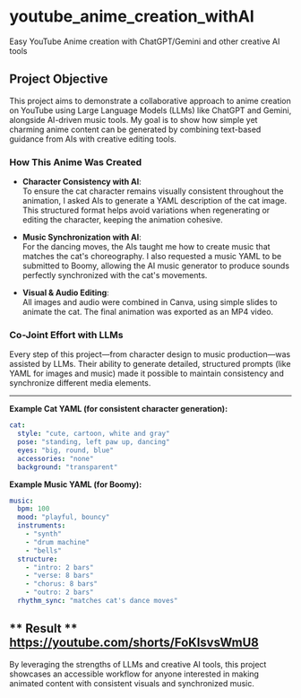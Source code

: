 # youtube_anime_creation_withAI
Easy YouTube Anime creation with ChatGPT/Gemini and other creative AI tools

## Project Objective

This project aims to demonstrate a collaborative approach to anime creation on YouTube using Large Language Models (LLMs) like ChatGPT and Gemini, alongside AI-driven music tools. My goal is to show how simple yet charming anime content can be generated by combining text-based guidance from AIs with creative editing tools.

### How This Anime Was Created

- **Character Consistency with AI**:  
  To ensure the cat character remains visually consistent throughout the animation, I asked AIs to generate a YAML description of the cat image. This structured format helps avoid variations when regenerating or editing the character, keeping the animation cohesive.

- **Music Synchronization with AI**:  
  For the dancing moves, the AIs taught me how to create music that matches the cat's choreography. I also requested a music YAML to be submitted to Boomy, allowing the AI music generator to produce sounds perfectly synchronized with the cat's movements.

- **Visual & Audio Editing**:  
  All images and audio were combined in Canva, using simple slides to animate the cat. The final animation was exported as an MP4 video.

### Co-Joint Effort with LLMs

Every step of this project—from character design to music production—was assisted by LLMs. Their ability to generate detailed, structured prompts (like YAML for images and music) made it possible to maintain consistency and synchronize different media elements.

---

**Example Cat YAML (for consistent character generation):**
```yaml
cat:
  style: "cute, cartoon, white and gray"
  pose: "standing, left paw up, dancing"
  eyes: "big, round, blue"
  accessories: "none"
  background: "transparent"
```

**Example Music YAML (for Boomy):**
```yaml
music:
  bpm: 100
  mood: "playful, bouncy"
  instruments:
    - "synth"
    - "drum machine"
    - "bells"
  structure:
    - "intro: 2 bars"
    - "verse: 8 bars"
    - "chorus: 8 bars"
    - "outro: 2 bars"
  rhythm_sync: "matches cat's dance moves"
```
** Result **
https://youtube.com/shorts/FoKIsvsWmU8
---

By leveraging the strengths of LLMs and creative AI tools, this project showcases an accessible workflow for anyone interested in making animated content with consistent visuals and synchronized music.

